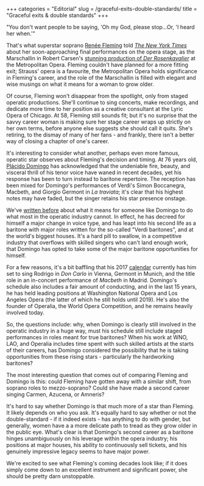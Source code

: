 +++
categories = "Editorial"
slug = /graceful-exits-double-standards/
title = "Graceful exits &amp; double standards"
+++

"You don't want people to be saying, 'Oh my God, please stop...Or, 'I heard her when.'"

That's what superstar soprano [Renée Fleming](/scene/people/renee-fleming/) told [*The New York Times*](https://www.nytimes.com/2017/04/05/arts/music/the-diva-departs-renee-flemings-farewell-to-opera.html?action=click&contentCollection=undefined&region=Footer&module=WhatsNext&version=WhatsNext&contentID=WhatsNext&moduleDetail=most-emailed-2&pgtype=undefined) about her soon-approaching final performances on the opera stage, as the Marschallin in Robert Carsen's [stunning production of *Der Rosenkavalier*](http://www.schmopera.com/in-review-der-rosenkavalier-at-roh/) at the Metropolitan Opera. Fleming couldn't have planned for a more fitting exit; Strauss' opera is a favourite, the Metropolitan Opera holds significance in Fleming's career, and the role of the Marschallin is filled with elegant and wise musings on what it means for a woman to grow older.

Of course, Fleming won't disappear from the spotlight, only from staged operatic productions. She'll continue to sing concerts, make recordings, and dedicate more time to her position as a creative consultant at the Lyric Opera of Chicago. At 58, Fleming still sounds fit; but it's no surprise that the savvy career woman is making sure her stage career wraps up strictly on her own terms, before anyone else suggests she should call it quits. She's retiring, to the dismay of many of her fans - and frankly, there isn't a better way of closing a chapter of one's career.

It's interesting to consider what another, perhaps even more famous, operatic star observes about Fleming's decision and timing. At 76 years old, [Plácido Domingo](/scene/people/placido-domingo/) has acknowledged that the undeniable fire, beauty, and visceral thrill of his tenor voice have waned in recent decades, yet his response has been to turn instead to baritone repertoire. The reception has been mixed for Domingo's performances of Verdi's Simon Boccanegra, Macbeth, and Giorgio Germont in *La traviata*; it's clear that his highest notes may have faded, but the singer retains his star presence onstage.

We've [written before](/placido-baritones-ripple/) about what it means for someone like Domingo to do what most in the operatic industry cannot. In effect, he has decreed for himself a major change in voice type, and has leapt into his second life as a baritone with major roles written for the so-called "Verdi baritones", and at the world's biggest houses. It's a hard pill to swallow, in a competitive industry that overflows with skilled singers who can't land enough work, that Domingo has opted to take some of the major baritone opportunities for himself. 

For a few reasons, it's a bit baffling that his 2017 [calendar](http://www.placidodomingo.com/us-en/calendar) currently has him set to sing Rodrigo in *Don Carlo* in Vienna, Germont in Munich, and the title role in an in-concert performance of *Macbeth* in Madrid. Domingo's schedule also includes a fair amount of conducting, and in the last 15 years, he has held leading positions at Washington National Opera and Los Angeles Opera (the latter of which he still holds until 2019). He's also the founder of Operalia, the World Opera Competition, and he remains heavily involved today.

So, the questions include: why, when Domingo is clearly still involved in the operatic industry in a huge way, must his schedule still include staged performances in roles meant for true baritones? When his work at WNO, LAO, and Operalia includes time spent with such skilled artists at the starts of their careers, has Domingo considered the possibility that he is taking opportunities from these rising stars - particularly the hardworking baritones? 

The most interesting question that comes out of comparing Fleming and Domingo is this: could Fleming have gotten away with a similar shift, from soprano roles to mezzo-soprano? Could she have made a second career singing Carmen, Azucena, or Amneris?

It's hard to say whether Domingo is that much more of a star than Fleming. It likely depends on who you ask. It's equally hard to say whether or not the double-standard - if it indeed exists - has anything to do with gender, but generally, women have a a more delicate path to tread as they grow older in the public eye. What's clear is that Domingo's second career as a baritone hinges unambiguously on his leverage within the opera industry; his positions at major houses, his ability to continuously sell tickets, and his genuinely impressive legacy seems to have major power.

We're excited to see what Fleming's coming decades look like; if it does simply come down to an excellent instrument and significant power, she should be pretty darn unstoppable.
